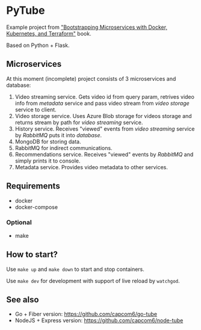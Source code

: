 # PyTube

Example project from ["Bootstrapping Microservices with Docker, Kubernetes, and Terraform"](https://www.manning.com/books/bootstrapping-microservices-with-docker-kubernetes-and-terraform) book.

Based on Python + Flask.

## Microservices

At this moment (incomplete) project consists of 3 microservices and database:

1. Video streaming service. Gets video id from query param, retrives video info from *metadata* service and pass video stream from *video storage* service to client.
2. Video storage service. Uses Azure Blob storage for videos storage and returns stream by path for *video streaming* service.
3. History service. Receives "viewed" events from *video streaming* service by *RabbitMQ* puts it into *database*.
4. MongoDB for storing data.
5. RabbitMQ for indirect communications.
6. Recommendations service. Receives "viewed" events by *RabbitMQ* and simply prints it to console.
7. Metadata service. Provides video metadata to other services.

## Requirements

* docker
* docker-compose

### Optional

* make

## How to start?

Use `make up` and `make down` to start and stop containers.

Use `make dev` for development with support of live reload by `watchgod`.

## See also

* Go + Fiber version: https://github.com/capcom6/go-tube
* NodeJS + Express version: https://github.com/capcom6/node-tube
